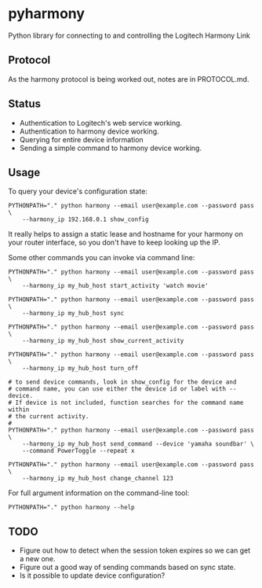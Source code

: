 pyharmony
=========

Python library for connecting to and controlling the Logitech Harmony Link

Protocol
--------

As the harmony protocol is being worked out, notes are in PROTOCOL.md.

Status
------

* Authentication to Logitech's web service working.
* Authentication to harmony device working.
* Querying for entire device information
* Sending a simple command to harmony device working.

Usage
-----

To query your device's configuration state:

    PYTHONPATH="." python harmony --email user@example.com --password pass \
        --harmony_ip 192.168.0.1 show_config

It really helps to assign a static lease and hostname for your harmony
on your router interface, so you don't have to keep looking up the IP.

Some other commands you can invoke via command line:

    PYTHONPATH="." python harmony --email user@example.com --password pass \
        --harmony_ip my_hub_host start_activity 'watch movie'

    PYTHONPATH="." python harmony --email user@example.com --password pass \
        --harmony_ip my_hub_host sync

    PYTHONPATH="." python harmony --email user@example.com --password pass \
        --harmony_ip my_hub_host show_current_activity

    PYTHONPATH="." python harmony --email user@example.com --password pass \
        --harmony_ip my_hub_host turn_off

    # to send device commands, look in show_config for the device and
    # command name, you can use either the device id or label with --device.
    # If device is not included, function searches for the command name within
    # the current activity.
    #
    PYTHONPATH="." python harmony --email user@example.com --password pass \
        --harmony_ip my_hub_host send_command --device 'yamaha soundbar' \
        --command PowerToggle --repeat x

    PYTHONPATH="." python harmony --email user@example.com --password pass \
        --harmony_ip my_hub_host change_channel 123

For full argument information on the command-line tool:

    PYTHONPATH="." python harmony --help

TODO
----

* Figure out how to detect when the session token expires so we can get a new
  one.
* Figure out a good way of sending commands based on sync state.
* Is it possible to update device configuration?
